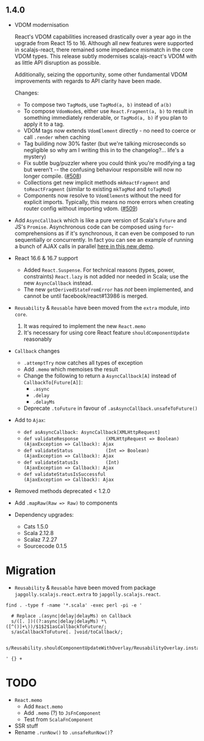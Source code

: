 ## 1.4.0

* VDOM modernisation

  React's VDOM capabilities increased drastically over a year ago in the upgrade from React 15 to 16.
  Although all new features were supported in scalajs-react, there remained some impedance mismatch in
  the core VDOM types. This release subtly modernises scalajs-react's VDOM with as little API disruption
  as possible.

  Additionally, seizing the opportunity, some other fundamental VDOM improvements with regards to API
  clarity have been made.

  Changes:

  * To compose two `TagMod`s, use `TagMod(a, b)` instead of `a(b)`
  * To compose `VdomNode`s, either use `React.Fragment(a, b)` to result in something immediately renderable, or `TagMod(a, b)` if you plan to apply it to a tag.
  * VDOM tags now extends `VdomElement` directly - no need to coerce or call `.render` when caching
  * Tag building now 30% faster (but we're talking microseconds so negligible so why am I writing this in to the changelog?... life's a mystery)
  * Fix subtle bug/puzzler where you could think you're modifying a tag but weren't --
    the confusing behaviour responsible will now no longer compile. ([#508](https://github.com/japgolly/scalajs-react/issues/508))
  * Collections get new implicit methods `mkReactFragment` and `toReactFragment` (similar to existing `mkTagMod` and `toTagMod`)
  * Components now resolve to `VdomElement`s without the need for explicit imports.
    Typically, this means no more errors when creating router config without importing vdom.
    ([#509](https://github.com/japgolly/scalajs-react/issues/509))

* Add `AsyncCallback` which is like a pure version of Scala's `Future` and JS's `Promise`.
  Asynchronous code can be composed using `for`-comprehensions as if it's synchronous,
  it can even be composed to run sequentially or concurrently. In fact you can see an example
  of running a bunch of AJAX calls in parallel [here in this new demo](https://japgolly.github.io/scalajs-react/#examples/ajax-2).

* React 16.6 & 16.7 support
  * Added `React.Suspense`.
    For technical reasons (types, power, constraints) `React.lazy` is not added nor needed in Scala;
    use the new `AsyncCallback` instead.
  * The new `getDerivedStateFromError` has *not* been implemented, and cannot be until facebook/react#13986 is merged.

* `Reusability` & `Reusable` have been moved from the `extra` module, into `core`.
  1. It was required to implement the new `React.memo`
  2. It's necessary for using core React feature `shouldComponentUpdate` reasonably 

* `Callback` changes
  * `.attemptTry` now catches all types of exception
  * Add `.memo` which memoises the result
  * Change the following to return a `AsyncCallback[A]` instead of `CallbackTo[Future[A]]`:
    * `.async`
    * `.delay`
    * `.delayMs`
  * Deprecate `.toFuture` in favour of `.asAsyncCallback.unsafeToFuture()`

* Add to `Ajax`:
  * `def asAsyncCallback: AsyncCallback[XMLHttpRequest]`
  * `def validateResponse          (XMLHttpRequest => Boolean)(AjaxException => Callback): Ajax`
  * `def validateStatus            (Int => Boolean)           (AjaxException => Callback): Ajax`
  * `def validateStatusIs          (Int)                      (AjaxException => Callback): Ajax`
  * `def validateStatusIsSuccessful                           (AjaxException => Callback): Ajax`

* Removed methods deprecated < 1.2.0

* Add `.mapRaw(Raw => Raw)` to components

* Dependency upgrades:
  * Cats 1.5.0
  * Scala 2.12.8
  * Scalaz 7.2.27
  * Sourcecode 0.1.5

# Migration

* `Reusability` & `Reusable` have been moved from package `japgolly.scalajs.react.extra` to `japgolly.scalajs.react`. 

```
find . -type f -name '*.scala' -exec perl -pi -e '

  # Replace .(async|delay|delayMs) on Callback
  s/([. ])((?:async|delay|delayMs) *\([^()]+\))/$1$2$1asCallbackToFuture/;
  s/asCallbackToFuture[. ]void/toCallback/;
  
  s/Reusability.shouldComponentUpdateWithOverlay/ReusabilityOverlay.install/;

' {} +
```


# TODO

* `React.memo`
  * Add `React.memo`
  * Add `.memo` (?) to `JsFnComponent`
  * Test from `ScalaFnComponent`
* SSR stuff
* Rename `.runNow()` to `.unsafeRunNow()`?
